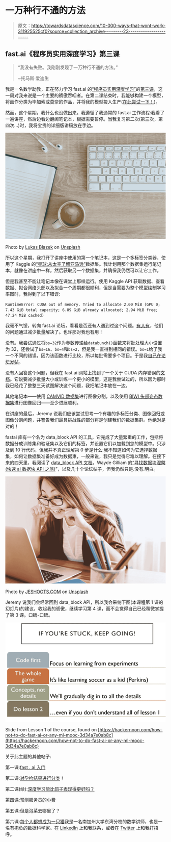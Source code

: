 # 一万种行不通的方法

> 原文：<https://towardsdatascience.com/10-000-ways-that-wont-work-311925525cf0?source=collection_archive---------23----------------------->

## fast.ai《程序员实用深度学习》第三课

> “我没有失败。我刚刚发现了一万种行不通的方法。”
> 
> ~托马斯·爱迪生

我是一名数学助教，正在努力学习 fast.ai 的[“程序员实用深度学习”](https://course.fast.ai/)的[第三课](https://course.fast.ai/videos/?lesson=3)，这一周对我来说是一个主要的骄傲吞咽者。在第二课结束时，我能够构建一个模型，将画作分类为毕加索或莫奈的作品，并将我的模型投入生产([在此尝试一下！](https://picasso-or-monet.onrender.com/))。

然而，这个星期，我什么也没做出来。我遵循了我通常的 fast.ai 工作流程:我看了一遍讲座，然后边看边翻阅笔记本，根据需要暂停。当我复习第二次(第三次，第四次…)时，我将宝贵的详细版讲稿放在手边。

![](img/ef279314353e5b503aabcc4a94e04603.png)

Photo by [Lukas Blazek](https://unsplash.com/@goumbik?utm_source=unsplash&utm_medium=referral&utm_content=creditCopyText) on [Unsplash](https://unsplash.com/s/photos/studying?utm_source=unsplash&utm_medium=referral&utm_content=creditCopyText)

所以这个星期，我打开了讲座中使用的第一个笔记本，这是一个多标签分类器，使用了 Kaggle 的[“星球:从太空了解亚马逊”](https://www.kaggle.com/c/planet-understanding-the-amazon-from-space)数据集。我计划用那个数据集运行笔记本，就像在讲座中一样，然后获取另一个数据集，并确保我仍然可以让它工作。

但是我甚至不能让笔记本像在课堂上那样运行。使用 Kaggle API 获取数据、查看数据、拟合网络头部以及拟合一个周期都很顺利，但是当需要为整个模型绘制学习率图时，我得到了以下错误:

`RuntimeError: CUDA out of memory. Tried to allocate 2.00 MiB (GPU 0; 7.43 GiB total capacity; 6.89 GiB already allocated; 2.94 MiB free; 47.24 MiB cached)`

我毫不气馁，转向 fast.ai 论坛，看看是否还有人遇到过这个问题。[有人有](https://forums.fast.ai/t/lesson-3-in-class-discussion/29733/608?u=go_go_gadget)，他们的问题通过减少批量解决了。也许那对我也有用！

没有。我尝试通过将`bs=32`作为参数传递给`databunch()`函数来将批处理大小设置为 32，还尝试了`bs=16`、`bs=4`和`bs=2`，但是我一直得到相同的错误。`bs=1`给了我一个不同的错误，因为该函数进行比较，所以每批需要多个项目。于是我[自己在论坛发帖](https://forums.fast.ai/t/lesson-3-in-class-discussion/29733/761?u=go_go_gadget)。

没有人回答这个问题，但我在 fast.ai 网站上找到了一个关于 CUDA 内存错误的[文档](https://docs.fast.ai/troubleshoot.html#cuda-out-of-memory-exception)。它说要减少批量大小或训练一个更小的模型，这是我尝试过的，所以因为那时我已经花了整整三天试图解决这个问题，我把笔记本放在一边。

其他笔记本——使用 [CAMVID 数据集](http://mi.eng.cam.ac.uk/research/projects/VideoRec/CamVid/)进行图像分割，以及使用 [BIWI 头部姿态数据集](https://data.vision.ee.ethz.ch/cvl/gfanelli/head_pose/head_forest.html#db)进行图像回归——至少进展顺利。

在讲座的最后，Jeremy 说我们应该尝试思考一个有趣的多标签分类、图像回归或图像分割问题，并警告我们最具挑战性的部分将是创建我们的数据集群。他绝对是对的！

fastai 库有一个名为 data_block API 的工具，它完成了大量繁重的工作，包括将数据分成训练集和验证集以及它们的标签，并设置它们以加载到您的模型中。只涉及到 10 行代码，但我并不真正理解第 0 步是什么:我不知道如何为它选择数据集，如何让数据集准备好成为数据束，一般来说，我只是觉得它难以理解。在接下来的四天里，我阅读了 [data_block API 文档](https://docs.fast.ai/data_block.html)，Wayde Gilliam 的[“寻找数据块涅槃(快速 ai 数据块 API 之旅)](https://blog.usejournal.com/finding-data-block-nirvana-a-journey-through-the-fastai-data-block-api-c38210537fe4)”，以及几十个论坛帖子，但我仍然只是.没有.明白。

![](img/8ac49801d1069d1b7d26cd53ba5f24ff.png)

Photo by [JESHOOTS.COM](https://unsplash.com/@jeshoots?utm_source=unsplash&utm_medium=referral&utm_content=creditCopyText) on [Unsplash](https://unsplash.com/s/photos/studying?utm_source=unsplash&utm_medium=referral&utm_content=creditCopyText)

Jeremy 说我们会经常回到 data_block API，所以我会采纳下图(本课程第 1 课的幻灯片)的建议，收起我的骄傲，继续学习第 4 课，而不会觉得自己已经稍微掌握了第 3 课。口碑-口碑。

![](img/ffd43aba7b078a38b935ffada97b427e.png)

Slide from Lesson 1 of the course, found on [https://hackernoon.com/how-not-to-do-fast-ai-or-any-ml-mooc-3d34a7e0ab8c](https://hackernoon.com/how-not-to-do-fast-ai-or-any-ml-mooc-3d34a7e0ab8c)

关于此主题的其他帖子:

第一课:[fast . ai 入门](/getting-started-with-fast-ai-350914ee65d2)

第二课:[对孕检结果进行分类](/classifying-pregnancy-test-results-99adda4bca4c)！

第二课(续):[深度学习能比鸽子表现得更好吗？](/can-deep-learning-perform-better-than-pigeons-d37ef1581a2f)

第四课:[预测服务员的小费](/predicting-a-waiters-tips-1990342a0d02)

第五课:但是泡菜去哪里了？

第六课:[每个人都想成为一只猫](/everybody-wants-to-be-a-cat-6dd6190c5d9c)我是一名南加州大学东湾分校的数学讲师，也是一名有抱负的数据科学家。在 [LinkedIn](https://linkedin.com/in/laura-langdon/) 上和我联系，或者在 [Twitter](https://twitter.com/laura_e_langdon) 上和我打招呼。